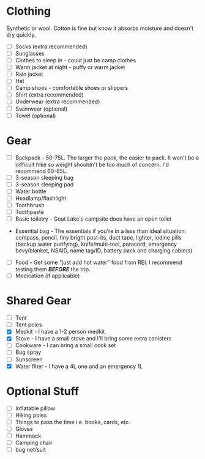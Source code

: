 # Clothing
Synthetic or wool. Cotton is fine but know it absorbs moisture and doesn't dry quickly.

- [ ] Socks (extra recommended)
- [ ] Sunglasses
- [ ] Clothes to sleep in - could just be camp clothes
- [ ] Warm jacket at night - puffy or warm jacket
- [ ] Rain jacket
- [ ] Hat
- [ ] Camp shoes - comfortable shoes or slippers
- [ ] Shirt (extra recommended)
- [ ] Underwear (extra recommended)
- [ ] Swimwear (optional)
- [ ] Towel (optional)

# Gear
- [ ] Backpack - 50-75L. The larger the pack, the easier to pack. It won't be a difficult hike so weight shouldn't be too much of concern. I'd recommend 60-65L.
- [ ] 3-season sleeping bag
- [ ] 3-season sleeping pad
- [ ] Water bottle
- [ ] Headlamp/flashlight
- [ ] Toothbrush
- [ ] Toothpaste
- [ ] Basic toiletry - Goat Lake's campsite does have an open toilet
- Essential bag - The essentials if you're in a less than ideal situation: compass, pencil, tiny bright post-its, duct tape, lighter, iodine pills (backup water purifying), knife/multi-tool, paracord, emergency bevy/blanket, NSAID, name tag/ID, battery pack and charging cable(s)
- [ ] Food - Get some "just add hot water" food from REI. I recommend testing them ***BEFORE*** the trip.
- [ ] Medication (if applicable)

# Shared Gear
- [ ] Tent
- [ ] Tent poles
- [X] Medkit - I have a 1-2 person medkit
- [X] Stove - I have a small stove and I'll bring some extra canisters
- [ ] Cookware - I can bring a small cook set
- [ ] Bug spray
- [ ] Sunscreen
- [X] Water filter - I have a 4L one and an emergency 1L

# Optional Stuff
- [ ] Inflatable pillow
- [ ] Hiking poles
- [ ] Things to pass the time i.e. books, cards, etc.
- [ ] Gloves
- [ ] Hammock
- [ ] Camping chair
- [ ] bug net/suit
